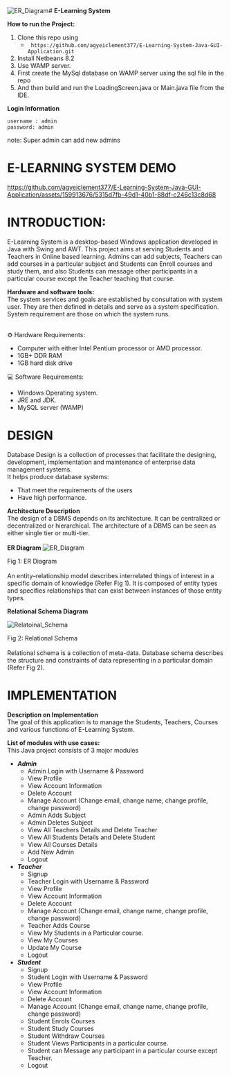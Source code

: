 ![ER_Diagram](https://github.com/agyeiclement377/E-Learning-System-Java-GUI-Application/assets/159913676/e4e33d89-c984-48ad-8d76-b124c7653120)# **E-Learning System**

**How to run the Project:**
1. Clone this repo using 
   - ` https://github.com/agyeiclement377/E-Learning-System-Java-GUI-Application.git`
2. Install Netbeans 8.2
3. Use WAMP server.
4. First create the MySql database on WAMP server using the sql file in the repo
5. And then build and run the LoadingScreen.java or Main.java file from the IDE. 

**Login Information** <br>
 ```
 username : admin
 password: admin 
 ```
 note: Super admin can add new admins
 
 # E-LEARNING SYSTEM DEMO <br>





https://github.com/agyeiclement377/E-Learning-System-Java-GUI-Application/assets/159913676/5315d7fb-49d1-40b1-88df-c246c13c8d68








 
# INTRODUCTION: <br>
E-Learning System is a desktop-based Windows application developed in Java with Swing and AWT. This project aims at serving Students and Teachers in Online based learning. 
Admins can add subjects, Teachers can add courses in a particular subject and Students can Enroll courses and study them, and also Students can message other participants in a particular course except the Teacher teaching that course.

**Hardware and software tools:**<br>
The system services and goals are established by consultation with system user. They are then defined in details and serve as a system specification. System requirement are those on which the system runs.<br><br>

⚙️    Hardware Requirements:<br>
*   Computer with either Intel Pentium processor or AMD processor.<br>
*   1GB+ DDR RAM<br>
*   1GB hard disk drive<br>


💻    Software Requirements:<br>
*   Windows Operating system.<br>
*   JRE and JDK.<br>	
*   MySQL server (WAMP)<br>

# DESIGN<br>
Database Design is a collection of processes that facilitate the designing, development, implementation and maintenance of enterprise data management systems.<br>
It helps produce database systems:<br>
*   That meet the requirements of the users<br>
*   Have high performance.<br>

**Architecture Description** <br>
The design of a DBMS depends on its architecture. It can be centralized or decentralized or hierarchical. The architecture of a DBMS can be seen as either single tier or multi-tier.<br><br>
**ER Diagram**
![ER_Diagram](https://github.com/agyeiclement377/E-Learning-System-Java-GUI-Application/assets/159913676/66b73c83-8713-429f-9129-4247758bbd2d)


Fig 1: ER Diagram <br><br>
An entity–relationship model describes interrelated things of interest in a specific domain of knowledge (Refer Fig 1). It is composed of entity types and specifies relationships that can exist between instances of those entity types.

**Relational Schema Diagram**

![Relatoinal_Schema](https://github.com/agyeiclement377/E-Learning-System-Java-GUI-Application/assets/159913676/a294f0dd-e4f4-4492-8aa7-85a65d045c03)


 Fig 2: Relational Schema <br><br>
Relational schema is a collection of meta-data. Database schema describes the structure and constraints of data representing in a particular domain (Refer Fig 2).

# IMPLEMENTATION <br>
**Description on Implementation**<br>
The goal of this application is to manage the Students, Teachers, Courses and various functions of E-Learning System.

**List of modules with use cases:**<br>
This Java project consists of 3 major modules
*  ***Admin***<br>
   * Admin Login with Username & Password<br>
   * View Profile<br>
   * View Account Information<br>
   * Delete Account<br>
   * Manage Account (Change email, change name, change profile, change password)<br>
   * Admin Adds Subject<br>
   * Admin Deletes Subject<br>
   * View All Teachers Details and Delete Teacher<br>
   * View All Students Details and Delete Student<br>
   * View All Courses Details<br>
   * Add New Admin<br>
   * Logout<br>
*  ***Teacher***<br>
   *  Signup<br>
   *  Teacher Login with Username & Password<br>
   *  View Profile<br>
   *  View Account Information<br>
   *  Delete Account<br>
   *  Manage Account (Change email, change name, change profile, change password)<br>
   *  Teacher Adds Course<br>
   *  View My Students in a Particular course.<br>
   *  View My Courses<br>
   *  Update My Course<br>
   *  Logout<br>
*  ***Student***<br>
   *  Signup<br>
   *  Student Login with Username & Password<br>
   *  View Profile<br>
   *  View Account Information<br>
   *  Delete Account<br>
   *  Manage Account (Change email, change name, change profile, change password)<br>
   *  Student Enrols Courses<br>
   *  Student Study Courses<br>
   *  Student Withdraw Courses<br>
   *  Student Views Participants in a particular course.<br>
   *  Student can Message any participant in a particular course except Teacher.<br>
   *  Logout<br>



